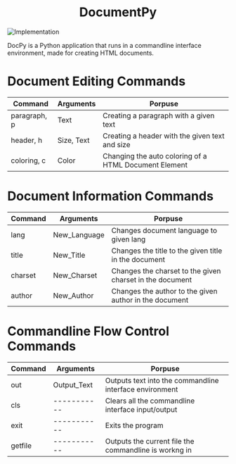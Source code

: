 <h1 align="center">DocumentPy</h1>

![Implementation](https://img.shields.io/badge/Implementation-Python%203.9-%2300A3E0?logo=python)


DocPy is a Python application that runs in a commandline interface environment, made for creating HTML documents.

# Document Editing Commands
| Command       | Arguments         | Porpuse                                                |
| ------------- | ----------------- | ------------------------------------------------------ |
| paragraph, p  | Text              | Creating a paragraph with a given text                 |
| header, h     | Size, Text        | Creating a header with the given text and size         |
| coloring, c   | Color             | Changing the auto coloring of a HTML Document Element  |

# Document Information Commands
| Command       | Arguments         | Porpuse                                                  |
| ------------- | ----------------- | -------------------------------------------------------- |
| lang          | New_Language      | Changes document language to given lang                  |
| title         | New_Title         | Changes the title to the given title in the document     |
| charset       | New_Charset       | Changes the charset to the given charset in the document |
| author        | New_Author        | Changes the author to the given author in the document   |

# Commandline Flow Control Commands

| Command       | Arguments         | Porpuse                                                  |
| ------------- | ----------------- | -------------------------------------------------------- |
| out           | Output_Text       | Outputs text into the commandline interface environment  |
| cls           | -----------       | Clears all the commandline interface input/output        |
| exit          | -----------       | Exits the program                                        |
| getfile       | -----------       | Outputs the current file the commandline is workng in    |
